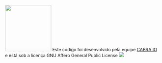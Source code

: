 <img src="http://cabra.io/images/logo.png" width="150px">
Este código foi desenvolvido pela equipe <a href="http://cabra.io">CABRA IO</a> e está sob a licença GNU Affero General Public License   

<img src="https://www.gnu.org/graphics/agplv3-88x31.png">
